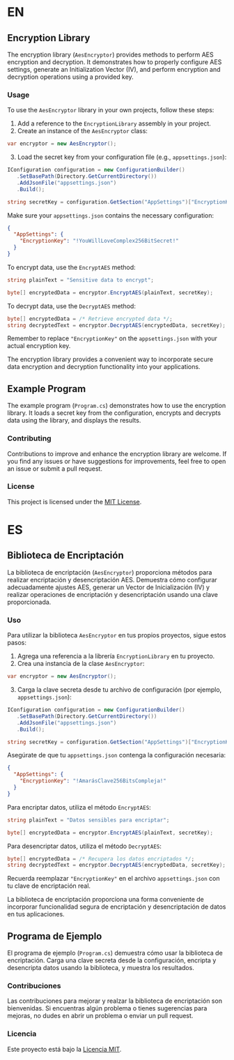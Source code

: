 # EN
## Encryption Library

The encryption library (`AesEncryptor`) provides methods to perform AES encryption and decryption. It demonstrates how to properly configure AES settings, generate an Initialization Vector (IV), and perform encryption and decryption operations using a provided key.

### Usage

To use the `AesEncryptor` library in your own projects, follow these steps:

1. Add a reference to the `EncryptionLibrary` assembly in your project.
2. Create an instance of the `AesEncryptor` class:

```csharp
var encryptor = new AesEncryptor();
```

3. Load the secret key from your configuration file (e.g., `appsettings.json`):

```csharp
IConfiguration configuration = new ConfigurationBuilder()
   .SetBasePath(Directory.GetCurrentDirectory())
   .AddJsonFile("appsettings.json")
   .Build();

string secretKey = configuration.GetSection("AppSettings")["EncryptionKey"];
```

Make sure your `appsettings.json` contains the necessary configuration:

```json
{
  "AppSettings": {
    "EncryptionKey": "!YouWillLoveComplex256BitSecret!"
  }
}
```

To encrypt data, use the `EncryptAES` method:

```csharp
string plainText = "Sensitive data to encrypt";

byte[] encryptedData = encryptor.EncryptAES(plainText, secretKey);
```

To decrypt data, use the `DecryptAES` method:

```csharp
byte[] encryptedData = /* Retrieve encrypted data */;
string decryptedText = encryptor.DecryptAES(encryptedData, secretKey);
```

Remember to replace `"EncryptionKey"` on the `appsettings.json` with your actual encryption key.

The encryption library provides a convenient way to incorporate secure data encryption and decryption functionality into your applications.

## Example Program

The example program (`Program.cs`) demonstrates how to use the encryption library. It loads a secret key from the configuration, encrypts and decrypts data using the library, and displays the results.

### Contributing

Contributions to improve and enhance the encryption library are welcome. If you find any issues or have suggestions for improvements, feel free to open an issue or submit a pull request.

### License

This project is licensed under the [MIT License](LICENSE).

# ES

## Biblioteca de Encriptación

La biblioteca de encriptación (`AesEncryptor`) proporciona métodos para realizar encriptación y desencriptación AES. Demuestra cómo configurar adecuadamente ajustes AES, generar un Vector de Inicialización (IV) y realizar operaciones de encriptación y desencriptación usando una clave proporcionada.

### Uso

Para utilizar la biblioteca `AesEncryptor` en tus propios proyectos, sigue estos pasos:

1. Agrega una referencia a la librería `EncryptionLibrary` en tu proyecto.
2. Crea una instancia de la clase `AesEncryptor`:

```csharp
var encryptor = new AesEncryptor();
```

3. Carga la clave secreta desde tu archivo de configuración (por ejemplo, `appsettings.json`):

```csharp
IConfiguration configuration = new ConfigurationBuilder()
   .SetBasePath(Directory.GetCurrentDirectory())
   .AddJsonFile("appsettings.json")
   .Build();

string secretKey = configuration.GetSection("AppSettings")["EncryptionKey"];
```

Asegúrate de que tu `appsettings.json` contenga la configuración necesaria:

```json
{
  "AppSettings": {
    "EncryptionKey": "!AmarásClave256BitsCompleja!"
  }
}
```

Para encriptar datos, utiliza el método `EncryptAES`:

```csharp
string plainText = "Datos sensibles para encriptar";

byte[] encryptedData = encryptor.EncryptAES(plainText, secretKey);
```

Para desencriptar datos, utiliza el método `DecryptAES`:

```csharp
byte[] encryptedData = /* Recupera los datos encriptados */;
string decryptedText = encryptor.DecryptAES(encryptedData, secretKey);
```

Recuerda reemplazar `"EncryptionKey"` en el archivo `appsettings.json` con tu clave de encriptación real.

La biblioteca de encriptación proporciona una forma conveniente de incorporar funcionalidad segura de encriptación y desencriptación de datos en tus aplicaciones.

## Programa de Ejemplo

El programa de ejemplo (`Program.cs`) demuestra cómo usar la biblioteca de encriptación. Carga una clave secreta desde la configuración, encripta y desencripta datos usando la biblioteca, y muestra los resultados.

### Contribuciones

Las contribuciones para mejorar y realzar la biblioteca de encriptación son bienvenidas. Si encuentras algún problema o tienes sugerencias para mejoras, no dudes en abrir un problema o enviar un pull request.

### Licencia

Este proyecto está bajo la [Licencia MIT](LICENSE).


